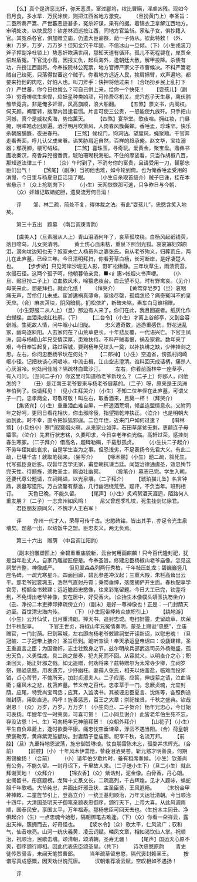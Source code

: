 <!-- { "loadSidebar": true } -->
　　【么】真个是济恶比奸，弥天恶贯。富过郿坞，权比曹瞒，淫虐凶残。现如今日月食，多水旱．万民涂炭，则把江西省地方激变。
　　（旦扮黄门上）奉圣旨：二臣所奏严篙、严世蕃恶迹甚多，冤杀奸谋，果有的据。着锦衣卫拿解江西地方。审明处决，以快民怨！钦差林润巡按江西，同地方官监斩。家私子女，俱抄籍入官。其冤杀各官，俱加赠立庙，仍遣大臣谕祭，荫一子侍从。钦此特敕！（外、末）万岁，万岁，万万岁！但知金穴千年固．不信冰山一旦倾。（下）（小生戎装刀斧子押副净杜锁上）势恶奸欺满世间，那知天道有循环。孤儿不死程嬰在，岸贾全偿赵盾冤。下官沈小霞，因报丈仇，起兵海外，逢朝廷大赦，解甲投降。杀倭有功，升授江西副将。今奉按院林公宪票，地方官押严家父子市曹候决。不料严篙老贼自己绞死，只落得世蕃这个贼子。你看地方远近人民，挨肩擦臂，欢声遍地，都要来抢他的肉吃，好怕人也。叫刀斧手：快押将他过来！（合场扮乡民上乱打下介）严世蕃，你今日也悔么？可自己供上来，给你一个快死！
　　【耍孩儿】（副净）穷奇祷杌生来悍，应妖星种类凶顽，可怜费尽机关。虎穴彪子天生暴，鹰伏鹯雏毕竟贪。非是俺多奸滥，风高旗顺，浪大船翻。
　　【五煞】票文书，内阁权。伺天颜，阉宦转，揣摩内旨逢君惯。片言可使三公贵，一怒能使九族歼。只手把山河撼，真个是威权炙海，势焰薰天。
　　【四煞】宴华堂。歌夜喧。拥红妆，门昼掩，明眸皓齿回房遍。酒浮明月吹箫风，人倚春风簇鬓蝉。香唾盂，珍珠罕。快乐杀朝服醹醁，夜进春丹。
　　【三煞】候权门，狗洞钻。望腥风，蝇聚羶。千官奔走看吾面，呼儿认父成亲眷。谄笑胁肩近自然，百样的趋承俺。赵文华，宝妆溺器；鄢茂卿，楼可绒毡。
　　【二煞】喜珠玉，寻奇玩。爱黄金，聚宝盘。鼎彝书画收秦汉，奇香异兕搜番贡，琥珀珊瑚税海船。不住的摩娑看，只当作胡椒八百，那知道法律三千！
　　（众）午时到了，不消夸你的富贵，且请受用一刀，替那忠臣们出气！
　　【煞尾】（副净）当初他也难，如今轮到俺。也为俺香唾盂受用的消慢，今日里与杨夏忠臣活现了眼。
　　（小生自杀取首级介）贼子巳诛，挂在本省悬示！（众上抢割肉下）
　　（小生）天网恢恢那可逃，只争昨日与今朝．
　　（众）奸雄记取蚺蛇胆，遗臭流芳何日消！

　　评
　　邹、林二疏，简处不复，得体裁之法。有此“耍孩儿”，忠愍含笑入地矣。

　　第三十五出　题墓　（南吕调庚青韵）

　　【虞美人】（旦素服从人上）青山泪洒何年了，哀草孤坟绕。白杨风起纸钱荧，落日啼乌，儿女哭清明。
　　黄土伤心血未枯，重泉下照剑光狐。哀哀寡妇郊原泪，滴向坟边知也无？奴家未亡人杨员外之妻张氏。自从老爷殉义，归葬荒丘，两儿在此庐墓，已经三年。今日清明拜扫，你看芳草白杨，长河断岸，是好凄楚人也。
　　【步步娇】只见河岸沙堤无人影，野旷松楸静。三年坟草生，雨渍荒苔，水侵石径。这两个孤子呵，他朝暮倚亲灵，■<纟惠>帐烟火书声哽。
　　（小旦、贴旦扮二子上）泣血依风木，啼猿悲夜台。白云望不见，时有野禽哀。（见介）母亲来此，想是拜扫。就此化纸！
　　（拜哭介）
　　【黄莺穿皂罗】（旦）哀咽痛无声，苦伶仃儿未成。宦游遘祸真薄命，家缘尽罄，孤孀怎经？痛奇冤叫不的皇天应。（合）麻衣苫块，阴风暗扃。扪松依圹，新碑未铭，素车白马谁相赠。
　　（小生野服二从人上）（旦）那边有人来了。你们在此，我且回避者。纸灰化作白蝴蝶，血泪染成红杜鹃。（下）
　　【二台令】（小生）才离上谷邮亭，又到金容僻城。生死故人情，问牛眠小山旧陇。
　　忠义遭奇数，追游重感伤。野花迷乱冢，幽鸟逐斜阳。人去家何在？山荒草更长。十年悲反覆，一代语兴亡。下官王凤洲，因与杨椒山年兄交情深厚，患难扶持。不料严贼毒恨，祸及家君。数年来丁艰，今日奉旨起复，路过容城，要到杨年兄坟头一奠，以补执绋之缺，少伸挂剑之思。左右，你问忠臣杨爷坟在何处？
　　【二郎神】（小生）空追省，傍孤村问崎岖小径。记把袂谈心闲唱咏，中流击楫，江山空志澄清。谁料回天成话柄，痛杀人心灰泪冷。何处问佳城？隔疏林白鹭沙汀。
　　左右，你看前面林中一座草亭，有人可问。（丑问二子介）你这里可知道杨老爷新坟么？（二子上）你那人，问他怎的？
　　（丑）是江南王老爷要来与杨老爷展墓的。（二子）呀，原来是王凤洲年伯到了。快请拜见！（见小生拜哭介）（小生）不知二位年侄在此庐墓，可谓父子一门，忠孝两全，可敬可敬！叫左右，取香酒来，且奠一杯！（拜哭介）
　　【集贤宾】（小生）重重泪血难自屏，一杯遥洒荒垌，倾盖连盟情意永。又附同年之好呵，更同日看花相庆，你击邪除佞，指望把乾坤扶正。（泣介）也是明朝大运到此。时不幸，直令把妖狐邪逞。二位年侄，近来门户如何过遣？
　　【啭林莺】（小旦扮小）寒门寂寞烟火暝，从来家业如萍。石田草屋贫无剩，更颠连子母孀零。（泣介）先君行状志铭，久要叩求，今日幸老年伯光临。高轩过荣，感挂剑春生寒冢。（二子拜介）借高名，题碑勒碣，千载慰孤贞。
　　（小生扶二子起介）不劳年侄如此哀求，自是学生当为之事。但恐浅劣，不足表扬令先君大义。有此二疏，巳堪千古！就取笔砚来。（坐写介）
　　【啄木鹂】（小生）题二疏，叙死生，代写孤臣身后影。叹髫年苦学无家，甫登朝抗谏当廷。闻韶治律通虞圣，效忠殉节完天性。待题旌，须教圣主，赐谥壮幽冥。
　　（投笔介）墓志已完。学生入朝，还要代尊公题请，立祠赐谥，以光泉壤。（二子拜介）
　　【琥珀猫儿坠】名言钟鼎，表墓写遗形。万古流馨有蔡邕，几行幽泪绕荒茔。题评，不负当年。班荆相订。
　　天色巳晚，不能久留。
　　【尾声】（小生）炙鸡絮酒天涯迥，陌路何人重友朋？（二子）一志弇州如风鸣！
　　尼父曾题季札坟，死生挂剑忆徐君。
　　君臣朋友原同义，不愧才人王右军！

　　评
　　弇州一代才人，荣辱可传千古。忠愍碑铭，皆出其手，亦足令光生泉壤矣。题墓一出，以结饭牛之盟。臣忠友义，两无负焉。

　　第三十六出　赠荫　（中吕调江阳韵）

　　（副末扮雕塑匠上）金碧重重庙貌新，云台何用画麒麟！只今百代隆封祀，犹是当年赴丈人。自家乃雕塑匠便是。今奉圣旨。修建忠臣杨椒山老爷庙像。怎见这祠堂齐整，神像威严。
　　但见翠森森列两行秀柏，千年枝压虬龙；碧巍巍竖几座名碑，一疏光寒星斗。四面回廊，碧瓦参差冲汉起；三重大殿，朱栏高耸出云平。那老爷冠裳珮玉，浩然气直射丹霄；秉笏垂绅，落腮胡俨开生面。春秋配享学宫旁，榜额金书敕建；远近瞻趋忠愍像，往来彩笔留题。今日大工已完，钦差将到，不免请出老爷神像，安在居中，好受香火。（众抬生木像幞头蟒玉执笏坐介）（丑、净扮二木吏捧印捧疏傍立介）（副末）是好一尊神像也！正是：一门封荫天边至。百世清忠海内传。
　　（下）（小生冠带捧敕众旗帜引上）
　　【绕地游】（小生）云开仙仗，日月重清朗。捧天书，追封忠谠。电扫奸霾，史留疏草，庆荣封千秋配享。
　　下官王世贞，将椒山年兄冤情奏明，蒙圣上赐谥“忠愍”，立庙赠官，一门封荫。巳到容城，左右即向杨老爷敕建祠堂开读新诏，以慰忠魂！（旦冠帔、二子冠带上接介）圣旨巳到。跪听宣读！奉天承运皇帝诏曰：设鼗建铎，圣王重直言之臣；为国锄奸，志士壮致身之节。兹尔明故兵部武选司员外杨继盛，孤忠天负，义勇性成。具二疏之屡奏，犯九死而不回。从容就义，以明直介之心；积渐回天，始正奸邪之戮。如无追赠，何劝将来？兹特赠尔为太常寺少卿，立祠岁祭，赐谥忠愍。用表遗芳，少抒幽枉。妻孺人张氏，相夫以佐齑盐，临难而投斧钺，贞心苦节，不愧所天，加封贞淑夫人。二子应尾、应箕，伸缇萦之请，泣血当衢；痛风木之悲，枕苫庐墓。节义传之百代，忠孝萃于一门。念厥贞魂，允宜封荫。应尾，特受尚宝司丞；应箕，入监渎书。其被诬忠臣夏言、沈炼等，各照例追赠封荫，用彰直道。鸣呼！旌善惩恶，百王之大章；崇祀挫贤，千秋之盛典。钦哉谢恩！（众）万岁，万岁，万万岁！（小生向旦、二子贺介）杨年兄忠心，今日始可表扬。年嫂年侄一时荣荫，可喜可贺！（二小同旦谢介）此皆老年伯生死不忘，存没沾恩！㈠、生）可向杨年兄神前拜贺！（众朝外拜介）
　　【山花子】（小生）平生自负皋夔上，逢时欲奏平康。痛忠忱空垂谏章，浮云不遇当阳。（合）荷皇朝荣褒勒芳，黄麻紫泥旌额坊。封妻荫子登庙廊。祀享千秋，名流万邦。
　　【前腔】（旦）九重特地恩波荡，旌忠御旨琳琅。仗良朋雷陈未忘，孤婺并求辉光。（合前）
　　【前腔】（小）十年风木伊蒿怆，蓼莪泪洒昊苍。斩元憝才明善良，何期恩锡揄扬！（合前）
　　（小）请年伯少歇片时，备有粗席奏候。（小生）钦差尚有公务，不能久留。一封丹诏下，千里故人来。（二子送小生下）（旦二小生）就此拜谢天地！（众拜介）
　　【锦衣香】（众）紫诰封，泥金像。白骨香，丹心朗。史阁留书，彤庭题榜。龙碑十丈篆文长，二疏高列，千古辉煌。见才人题咏，蚺蛇胆千年歌唱。大节纯忠，并画出奸邪丑状．主圣臣贤，王风遐畅。
　　（末扮金甲神捧敕、二童旌节引上，登高立介）一统王基归顺治，万年天运壮清朝。今当顺治十四年，大清国圣明天子御笔亲题表忠御序，颁行天下，上帝大喜。从此风调雨顺，国泰民安，享国太平，万年福寿。那杨忠臣可回天去也。（生扮木主同丑、净俱起介）（生）一点忠魂今始慰，隔朝御笔古难逢。（下）（众）你看一朵祥云，露出天神，簇拥而去，好奇怪也。
　　【浆水令】（众）歌太平，仁风流广；驭和气，仙音嘹亮。山河一统庆羲黄．凌云词赋。轔凤文章，相如渴饮仙人掌。祝顺治，祝顺治，民歌击壤。颂清朝，颂清朝，圣寿无疆！
　　【尾声】国运天心原不爽，御序颁行卿相。因此代表忠臣颂圣皇。（共下）
　　诗次忠愍原韵
　　青史徒传烈骨香，未闻天笔赞曹郎。
　　当年疏草留忠愍，隔代褒封赖圣王。
　　按谱写真成感慨，因天劝世愧荒唐。
　　汉朝谁荐凌云赋，空叹相如不遇扬！

　　评
